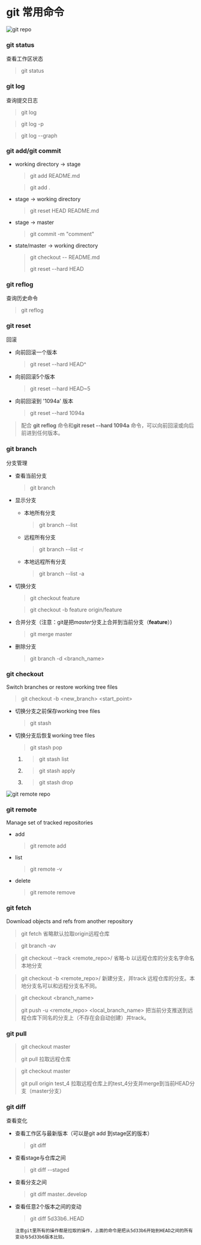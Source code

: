 # git 常用命令

![git repo](pictures/git001.jpeg)

### git status 
查看工作区状态
> git status
### git log 
查询提交日志
> git log

> git log -p

> git log --graph

### git add/git commit
  - working directory -> stage		      
    > git add README.md

    > git add .

  - stage -> working directory          

    > git reset HEAD README.md

  - stage -> master                     

    > git commit -m "comment"

  - state/master -> working directory   
    > git checkout -- README.md
    >
    > git reset --hard HEAD

### git reflog
查询历史命令
> git reflog

### git reset
回滚
  - 向前回滚一个版本

    > git reset --hard HEAD^

  - 向前回滚5个版本

    > git reset --hard HEAD~5

  - 向前回滚到 '1094a' 版本

    > git reset --hard 1094a

> 配合 **git reflog** 命令和**git reset --hard 1094a** 命令，可以向前回滚或向后前进到任何版本。

### git branch 
分支管理
  - 查看当前分支

    > git branch

  - 显示分支
    - 本地所有分支

      > git branch --list

    - 远程所有分支

      > git branch --list -r

    - 本地远程所有分支

      > git branch --list -a

  - 切换分支
    > git checkout feature

    > git checkout -b feature origin/feature

  - 合并分支（注意：git是把*master*分支上合并到当前分支（**feature**）)

    > git merge master

- 删除分支

  > git branch -d <branch_name>

### git checkout
  Switch branches or restore working tree files
  > git checkout -b <new_branch> <start_point>

  - 切换分支之前保存working tree files

    > git stash
  - 切换分支后恢复working tree files
    > git stash pop
    
    1. > git stash list
    1. > git stash apply <stashname>
    1. > git stash drop <stashname>

![git remote repo](pictures/git-basic-remote-workflow.png)
### git remote
Manage set of tracked repositories
  - add

    > git remote add <name> <url>
  - list

    > git remote -v
  - delete

    > git remote remove <name>
### git fetch
Download objects and refs from another repository
> git fetch <repository>
  省略<repository>默认拉取origin远程仓库

> git branch -av

> git checkout --track <remote_repo>/<branch>
  省略-b <branch> 以远程仓库的分支名字命名本地分支

> git checkout -b <branch> <remote_repo>/<branch>
  新建<branch>分支，并track 远程仓库的分支。本地分支名可以和远程分支名不同。

> git checkout <branch_name>
>
> git push -u <remote_repo> <local_branch_name>
  把当前分支推送到远程仓库下同名的分支上（不存在会自动创建）并track。

### git pull
> git checkout master
>
> git pull
  拉取远程仓库

> git checkout master
> 
> git pull origin test_4
  拉取远程仓库上的test_4分支并merge到当前HEAD分支（master分支）




### git diff 
查看变化
  - 查看工作区与最新版本（可以是git add 到stage区的版本）

    > git diff

  - 查看stage与仓库之间

    > git diff --staged

  - 查看分支之间

    > git diff master..develop

  - 查看任意2个版本之间的变动
    > git diff 5d33b6..HEAD 

		注意git里所有的操作都是拉取的操作，上面的命令是把从5d33b6开始到HEAD之间的所有变动与5d33b6版本比较。


